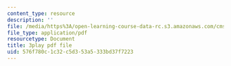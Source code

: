 ```yaml
---
content_type: resource
description: ''
file: /media/https%3A/open-learning-course-data-rc.s3.amazonaws.com/cms-608-game-design-spring-2014/576f780c1c32c5d353a5333bd37f7223_1506658.pdf
file_type: application/pdf
resourcetype: Document
title: 3play pdf file
uid: 576f780c-1c32-c5d3-53a5-333bd37f7223
---
```

